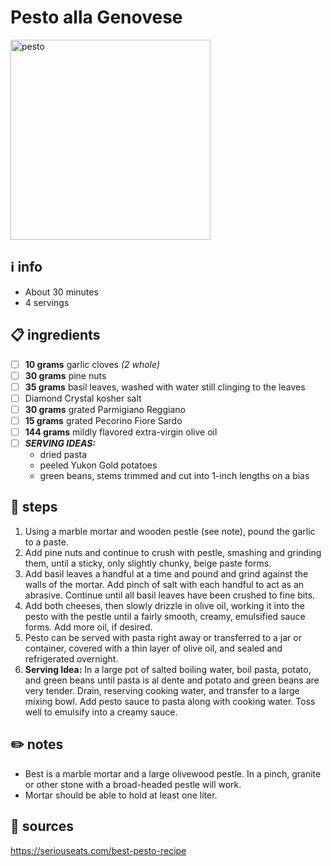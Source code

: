 # Pesto alla Genovese
<img src="https://www.seriouseats.com/thmb/PA1zk5Va1uVWOFa3SDnCgw1ZlQU=/1500x0/filters:no_upscale():max_bytes(150000):strip_icc()/__opt__aboutcom__coeus__resources__content_migration__serious_eats__seriouseats.com__2018__08__20180731-pesto-reshoot-vicky-wasik-11--1500x1125-da04608777e94d9c8d0c137bcb96b233.jpg" alt="pesto" width="320"/>  

## ℹ️ info
* About 30 minutes  
* 4 servings  

## 📋 ingredients
- [ ] **10	grams**	garlic cloves *(2 whole)*
- [ ] **30	grams**	pine nuts
- [ ] **35	grams**	basil leaves, washed with water still clinging to the leaves
- [ ] Diamond Crystal kosher salt
- [ ] **30	grams**	grated Parmigiano Reggiano
- [ ] **15	grams**	grated Pecorino Fiore Sardo
- [ ] **144	grams**	mildly flavored extra-virgin olive oil
- [ ] ***SERVING IDEAS:***  
	* dried pasta
	* peeled Yukon Gold potatoes
	* green beans, stems trimmed and cut into 1-inch lengths on a bias

## 🔪 steps
1. Using a marble mortar and wooden pestle (see note), pound the garlic to a paste.
2. Add pine nuts and continue to crush with pestle, smashing and grinding them, until a sticky, only slightly chunky, beige paste forms.
3. Add basil leaves a handful at a time and pound and grind against the walls of the mortar. Add pinch of salt with each handful to act as an abrasive. Continue until all basil leaves have been crushed to fine bits.
4. Add both cheeses, then slowly drizzle in olive oil, working it into the pesto with the pestle until a fairly smooth, creamy, emulsified sauce forms. Add more oil, if desired.
5. Pesto can be served with pasta right away or transferred to a jar or container, covered with a thin layer of olive oil, and sealed and refrigerated overnight.
6. **Serving Idea:** In a large pot of salted boiling water, boil pasta, potato, and green beans until pasta is al dente and potato and green beans are very tender. Drain, reserving cooking water, and transfer to a large mixing bowl. Add pesto sauce to pasta along with cooking water. Toss well to emulsify into a creamy sauce.

## ✏️ notes
* Best is a marble mortar and a large olivewood pestle. In a pinch, granite or other stone with a broad-headed pestle will work.
* Mortar should be able to hold at least one liter.

## 🔗 sources
https://seriouseats.com/best-pesto-recipe  
